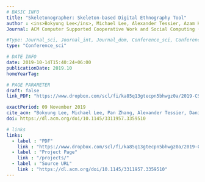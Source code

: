 ```yaml
---
# BASIC INFO
title: "Skeletonographer: Skeleton-based Digital Ethnography Tool"
author : <ins>Bokyung Lee</ins>, Michael Lee, Alexander Tessier, Azam Khan.
Journal: ACM Computer Supported Cooperative Work and Social Computing (**CSCW 2019**)

#Type: Journal_sci, Journal_int, Journal_dom, Conference_sci, Conference_int, conference_dom
type: "Conference_sci"

# DATE INFO
date: 2019-10-14T15:40:24+06:00
publicationDate: 2019.10
homeYearTag: 

# PAGE PARAMETER
draft: false
link_PDF: "https://www.dropbox.com/scl/fi/ka85q13gtecpn5bhwgz0a/2019-CSCW-demo.pdf?rlkey=29xndzqc9g56edwr272ya9lam&dl=0"

exactPeriod: 09 November 2019
cite_acm: "Bokyung Lee, Michael Lee, Pan Zhang, Alexander Tessier, Daniel Saakes, and Azam Khan. 2019. Skeletonographer: Skeleton-based Digital Ethnography Tool. In Conference Companion Publication of the 2019 on Computer Supported Cooperative Work and Social Computing (CSCW '19). Association for Computing Machinery, New York, NY, USA, 14–17."
doi: https://dl.acm.org/doi/10.1145/3311957.3359510

# links
links:
  - label : "PDF"
    link : "https://www.dropbox.com/scl/fi/ka85q13gtecpn5bhwgz0a/2019-CSCW-demo.pdf?rlkey=29xndzqc9g56edwr272ya9lam&dl=0"
  - label : "Project Page"
    link : "/projects/"
  - label : "Source URL"
    link : "https://dl.acm.org/doi/10.1145/3311957.3359510"
---
```

